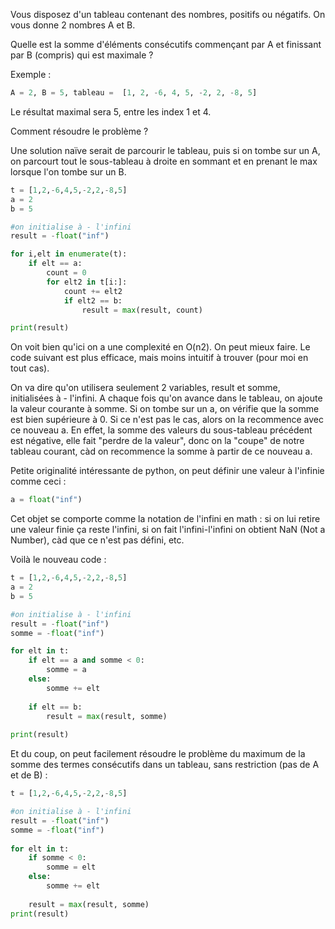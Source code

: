 Vous disposez d'un tableau contenant des nombres, positifs ou négatifs. On vous donne 2 nombres A et B.

Quelle est la somme d'éléments consécutifs commençant par A et finissant par B (compris) qui est maximale ?

Exemple :

``` python
A = 2, B = 5, tableau =  [1, 2, -6, 4, 5, -2, 2, -8, 5]
``` 
Le résultat maximal sera 5, entre les index 1 et 4.

Comment résoudre le problème ?

Une solution naïve serait de parcourir le tableau, puis si on tombe sur un A, on parcourt tout le sous-tableau à droite en sommant et en prenant le max lorsque l'on tombe sur un B.

``` python
t = [1,2,-6,4,5,-2,2,-8,5]
a = 2
b = 5

#on initialise à - l'infini
result = -float("inf")

for i,elt in enumerate(t):
    if elt == a:
        count = 0
        for elt2 in t[i:]:
            count += elt2
            if elt2 == b:
                result = max(result, count)

print(result)
``` 

On voit bien qu'ici on a une complexité en O(n2). On peut mieux faire. Le code suivant est plus efficace, mais moins intuitif à trouver (pour moi en tout cas).

On va dire qu'on utilisera seulement 2 variables, result et somme, initialisées à - l'infini. A chaque fois qu'on avance dans le tableau, on ajoute la valeur courante à somme. Si on tombe sur un a, on vérifie que la somme est bien supérieure à 0. Si ce n'est pas le cas, alors on la recommence avec ce nouveau a. En effet, la somme des valeurs du sous-tableau précédent est négative, elle fait "perdre de la valeur", donc on la "coupe" de notre tableau courant, càd on recommence la somme à partir de ce nouveau a.

Petite originalité intéressante de python, on peut définir une valeur à l'infinie comme ceci :

``` python
a = float("inf")
``` 

Cet objet se comporte comme la notation de l'infini en math : si on lui retire une valeur finie ça reste l'infini, si on fait l'infini-l'infini on obtient NaN (Not a Number), càd que ce n'est pas défini, etc.

Voilà le nouveau code :

``` python
t = [1,2,-6,4,5,-2,2,-8,5]
a = 2
b = 5

#on initialise à - l'infini
result = -float("inf")
somme = -float("inf")

for elt in t:
    if elt == a and somme < 0:
        somme = a
    else:
        somme += elt
    
    if elt == b:
        result = max(result, somme)
   
print(result)
``` 

Et du coup, on peut facilement résoudre le problème du maximum de la somme des termes consécutifs dans un tableau, sans restriction (pas de A et de B) :

``` python
t = [1,2,-6,4,5,-2,2,-8,5]

#on initialise à - l'infini
result = -float("inf")
somme = -float("inf")
 
for elt in t:
    if somme < 0:
        somme = elt
    else:
    	somme += elt
 
    result = max(result, somme)
print(result)
``` 

